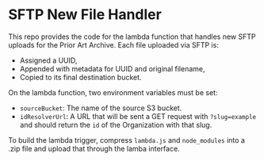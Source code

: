 # SFTP New File Handler

This repo provides the code for the lambda function that handles new SFTP uploads for the Prior Art Archive. Each file uploaded via SFTP is:

- Assigned a UUID,
- Appended with metadata for UUID and original filename,
- Copied to its final destination bucket.

On the lambda function, two environment variables must be set:

- `sourceBucket`: The name of the source S3 bucket.
- `idResolverUrl`: A URL that will be sent a GET request with `?slug=example` and should return the `id` of the Organization with that slug.

To build the lambda trigger, compress `lambda.js` and `node_modules` into a .zip file and upload that through the lamba interface.